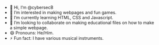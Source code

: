 - 👋 Hi, I’m @cybersecB
- 👀 I’m interested in making webpages and fun games.
- 🌱 I’m currently learning HTML, CSS and Javascript.
- 💞️ I’m looking to collaborate on making educational files on how to make a simple webpage.
- 😄 Pronouns: He/Him.
- ⚡ Fun fact: I have various musical instruments.

<!---
cybersecB/cybersecB is a ✨ special ✨ repository because its `README.md` (this file) appears on your GitHub profile.
You can click the Preview link to take a look at your changes.
--->
